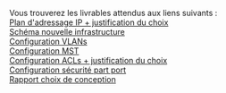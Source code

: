 Vous trouverez les livrables attendus aux liens suivants :  
[Plan d'adressage IP + justification du choix](./plan_adressage_IP.md)  
[Schéma nouvelle infrastructure](./images/schema_infra.png)  
[Configuration VLANs](./Implementation_des_VLANs.md)  
[Configuration MST]()  
[Configuration ACLs + justification du choix](./Configuration_des_ACLs.md)  
[Configuration sécurité part port](./security_port.md)  
[Rapport choix de conception]()  
